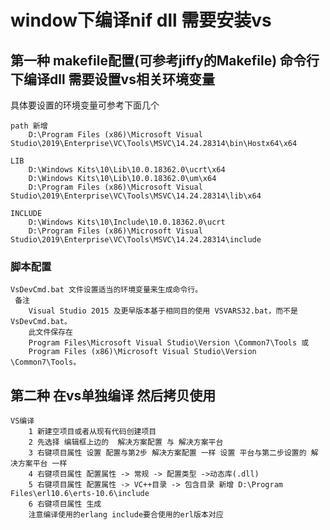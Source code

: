 # window下编译nif dll  需要安装vs

## 第一种 makefile配置(可参考jiffy的Makefile) 命令行下编译dll 需要设置vs相关环境变量
具体要设置的环境变量可参考下面几个
```
path 新增
	D:\Program Files (x86)\Microsoft Visual Studio\2019\Enterprise\VC\Tools\MSVC\14.24.28314\bin\Hostx64\x64
	
LIB
	D:\Windows Kits\10\Lib\10.0.18362.0\ucrt\x64
	D:\Windows Kits\10\Lib\10.0.18362.0\um\x64
	D:\Program Files (x86)\Microsoft Visual Studio\2019\Enterprise\VC\Tools\MSVC\14.24.28314\lib\x64

INCLUDE
	D:\Windows Kits\10\Include\10.0.18362.0\ucrt
	D:\Program Files (x86)\Microsoft Visual Studio\2019\Enterprise\VC\Tools\MSVC\14.24.28314\include
```

### 脚本配置
    VsDevCmd.bat 文件设置适当的环境变量来生成命令行。
     备注
        Visual Studio 2015 及更早版本基于相同目的使用 VSVARS32.bat，而不是 VsDevCmd.bat。
        此文件保存在 
        Program Files\Microsoft Visual Studio\Version \Common7\Tools 或
        Program Files (x86)\Microsoft Visual Studio\Version \Common7\Tools。
	
## 第二种 在vs单独编译 然后拷贝使用	
    VS编译 
    	1 新建空项目或者从现有代码创建项目
    	2 先选择 编辑框上边的  解决方案配置 与 解决方案平台
    	3 右键项目属性 设置 配置与第2步 解决方案配置 一样 设置 平台与第二步设置的 解决方案平台 一样
    	4 右键项目属性 配置属性 -> 常规 -> 配置类型 ->动态库(.dll)
    	5 右键项目属性 配置属性 -> VC++目录 -> 包含目录 新增 D:\Program Files\erl10.6\erts-10.6\include
    	6 右键项目属性 生成 
    	注意编译使用的erlang include要合使用的erl版本对应